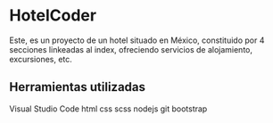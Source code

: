 # HotelCoder

Este, es un proyecto de un hotel situado en México, constituido por 4 secciones linkeadas al index, ofreciendo servicios de alojamiento, excursiones, etc.
 
 ## Herramientas utilizadas
 
 Visual Studio Code 
  html 
  css 
  scss 
  nodejs 
  git 
  bootstrap 



